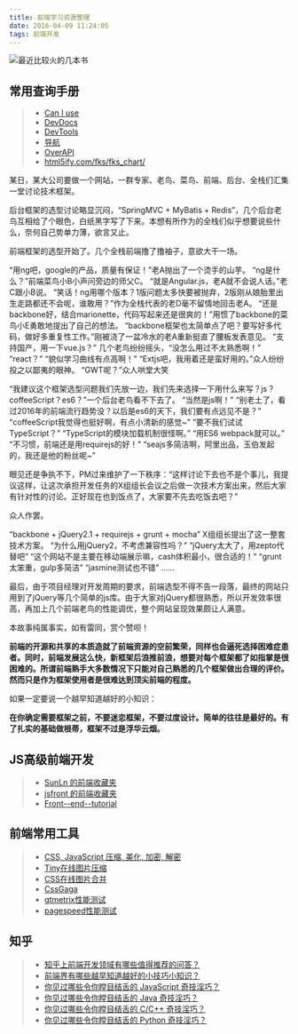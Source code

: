 ```yaml
---
title: 前端学习资源整理
date: 2016-04-09 11:24:05
tags: 前端开发
---
```


![最近比较火的几本书](rm.jpg)

## 常用查询手册
> * [Can I use](http://caniuse.com/)
> * [DevDocs](http://devdocs.io/)
> * [DevTools](https://developers.google.com/chrome-developer-tools/?hl=zh-CN)
> * [导航](http://whycss.com/)
> * [OverAPI](http://overapi.com/)
> * [html5ify.com/fks/fks_chart/](http://html5ify.com/fks/fks_chart/)

<!--more-->

某日，某大公司要做一个网站，一群专家、老鸟、菜鸟、前端、后台、全栈们汇集一堂讨论技术框架。

后台框架的选型讨论略显沉闷，“SpringMVC + MyBatis + Redis”，几个后台老鸟互相给了个眼色，白纸黑字写了下来。本想有所作为的全栈们似乎想要说些什么，奈何自己势单力薄，欲言又止。

前端框架的选型开始了。几个全栈前端撸了撸袖子，意欲大干一场。

“用ng吧，google的产品，质量有保证！”老A抛出了一个烫手的山芋。
“ng是什么？”前端菜鸟小B小声问旁边的师父C。
“就是Angular.js，老A就不会说人话。”老C跟小B说。
“笑话！ng用哪个版本？1版问题太多快要被抛弃，2版刚从娘胎里出生走路都还不会呢，谁敢用？”作为全栈代表的老D毫不留情地回击老A。
“还是backbone好，结合marionette，代码写起来还是很爽的！”用惯了backbone的菜鸟小E勇敢地提出了自己的想法。
“backbone框架也太简单点了吧？要写好多代码，做好多重复性工作。”刚被浇了一盆冷水的老A重新挺直了腰板发表意见。
“支持国产，用一下vue.js？”
几个老鸟纷纷摇头，“没怎么用过不太熟悉啊！”
“react？”
“貌似学习曲线有点高啊！”
“Extjs吧，我用着还是蛮好用的。”众人纷纷投之以鄙夷的眼神。
“GWT呢？”众人哄堂大笑

“我建议这个框架选型问题我们先放一边，我们先来选择一下用什么来写？js？coffeeScript？es6？”一个后台老鸟看不下去了。
“当然是js啊！”
“别老土了，看过2016年的前端流行趋势没？以后是es6的天下，我们要有点远见不是？”
“coffeeScript我觉得也挺好啊，有点小清新的感觉~”
“要不我们试试TypeScript？”
“TypeScript的模块加载机制很怪啊。”
“用ES6 webpack就可以。”
“不习惯，前端还是用requirejs的好！”
“seajs多简洁啊，阿里出品，玉伯发起的，我还是他的粉丝呢~”

眼见还是争执不下，PM过来维护了一下秩序：“这样讨论下去也不是个事儿，我提议这样，让这次承担开发任务的X组组长会议之后做一次技术方案出来，然后大家有针对性的讨论。正好现在也到饭点了，大家要不先去吃饭去吧？”

众人作罢。

“backbone + jQuery2.1 + requirejs + grunt + mocha” X组组长提出了这一整套技术方案。
“为什么用jQuery2，不考虑兼容性吗？”
“jQuery太大了，用zepto代替吧”
“这个网站不是主要在移动端展示嘛，cash体积最小，很合适的！”
“grunt太笨重，gulp多简洁”
“jasmine测试也不错”
……


最后，由于项目经理对开发周期的要求，前端选型不得不告一段落，最终的网站只用到了jQuery等几个简单的js库。由于大家对jQuery都很熟悉，所以开发效率很高，再加上几个前端老鸟的性能调优，整个网站呈现效果颇让人满意。

本故事纯属事实，如有雷同，赏个赞呗！

**前端的开源和共享的本质造就了前端资源的空前繁荣，同样也会逼死选择困难症患者。同时，前端发展这么快，新框架后浪推前浪，想要对每个框架都了如指掌是很困难的。所谓前端熟手大多数情况下只能对自己熟悉的几个框架做出合理的评价。然而只是作为框架使用者是很难达到顶尖前端的程度。**

如果一定要说一个越早知道越好的小知识：

**在你确定需要框架之前，不要迷恋框架，不要过度设计。简单的往往是最好的。有了扎实的基础做根蒂，框架不过是浮华云烟。**


## JS高级前端开发
> * [SunLn 的前端收藏夹](https://github.com/SunLn/SunLn-F2E-Bookmarks)
> * [jsfront 的前端收藏夹](https://github.com/jsfront)
> * [Front--end--tutorial](https://github.com/MoonYaph/Front--end--tutorial)


## 前端常用工具
> * [CSS, JavaScript 压缩, 美化, 加密, 解密](http://tool.css-js.com/)
> * [Tiny在线图片压缩](https://tinypng.com/)
> * [CSS在线图片合并](http://spritegen.website-performance.org/)
> * [CssGaga](http://www.99css.com/cssgaga/)
> * [gtmetrix性能测试](https://gtmetrix.com/)
> * [pagespeed性能测试](https://developers.google.com/speed/pagespeed/insights/)

## 知乎
> * [知乎上前端开发领域有哪些值得推荐的问答？](http://www.zhihu.com/question/20246142)
> * [前端界有哪些越早知道越好的小技巧小知识？](https://www.zhihu.com/question/43687153)
> * [你见过哪些令你瞠目结舌的 JavaScript 奇技淫巧？](https://www.zhihu.com/question/37904806)
> * [你见过哪些令你瞠目结舌的 Java 奇技淫巧？](https://www.zhihu.com/question/37760140)
> * [你见过哪些令你瞠目结舌的 C/C++ 奇技淫巧？](https://www.zhihu.com/question/37692782)
> * [你见过哪些令你瞠目结舌的 Python 奇技淫巧？](https://www.zhihu.com/question/37904398)


